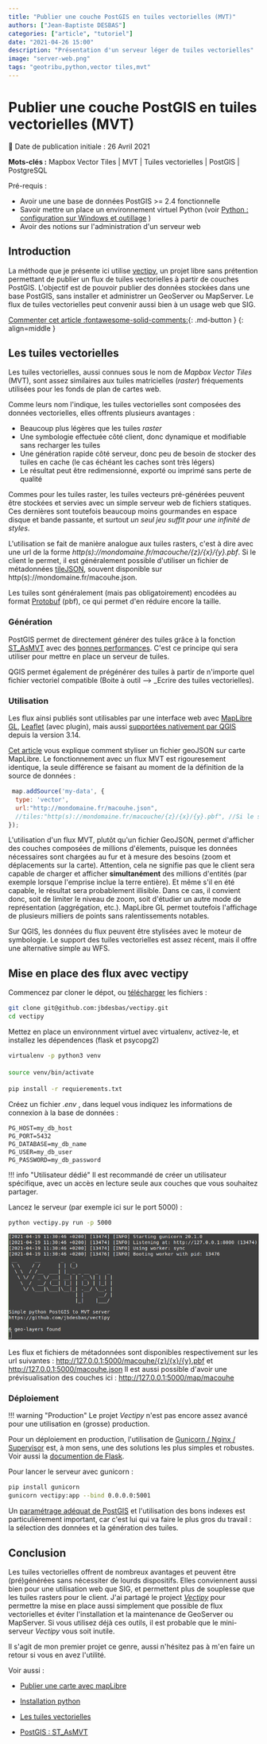 ```yaml
---
title: "Publier une couche PostGIS en tuiles vectorielles (MVT)"
authors: ["Jean-Baptiste DESBAS"]
categories: ["article", "tutoriel"]
date: "2021-04-26 15:00"
description: "Présentation d'un serveur léger de tuiles vectorielles"
image: "server-web.png"
tags: "geotribu,python,vector tiles,mvt"
---
```


# Publier une couche PostGIS en tuiles vectorielles (MVT)

:calendar: Date de publication initiale : 26 Avril 2021

**Mots-clés :** Mapbox Vector Tiles | MVT | Tuiles vectorielles | PostGIS | PostgreSQL

Pré-requis :

- Avoir une une base de données PostGIS >= 2.4 fonctionnelle
- Savoir mettre un place un environnement virtuel Python (voir [Python : configuration sur Windows et outillage](https://static.geotribu.fr/articles/2020/2020-06-19_setup_python/) )
- Avoir des notions sur l'administration d'un serveur web

## Introduction

La méthode que je présente ici utilise [vectipy](https://github.com/jbdesbas/vectipy), un projet libre sans prétention permettant de publier un flux de tuiles vectorielles à partir de couches PostGIS. L'objectif est de pouvoir publier des données stockées dans une base PostGIS, sans installer et administrer un GeoServer ou MapServer. Le flux de tuiles vectorielles peut convenir aussi bien à un usage web que SIG.

[Commenter cet article :fontawesome-solid-comments:](#__comments){: .md-button }
{: align=middle }

## Les tuiles vectorielles

Les tuiles vectorielles, aussi connues sous le nom de _Mapbox Vector Tiles_ (MVT), sont assez similaires aux tuiles matricielles (_raster_) fréquements utilisées pour les fonds de plan de cartes web.

Comme leurs nom l'indique, les tuiles vectorielles sont composées des données vectorielles, elles offrents plusieurs avantages :
- Beaucoup plus légères que les tuiles _raster_
- Une symbologie effectuée côté client, donc dynamique et modifiable sans recharger les tuiles
- Une génération rapide côté serveur, donc peu de besoin de stocker des tuiles en cache (le cas échéant les caches sont très légers)
- Le résultat peut être redimensionné, exporté ou imprimé sans perte de qualité

Commes pour les tuiles raster, les tuiles vecteurs pré-générées peuvent être stockées et servies avec un simple serveur web de fichiers statiques. Ces dernières sont toutefois beaucoup moins gourmandes en espace disque et bande passante, et surtout *un seul jeu suffit pour une infinité de styles*.

L'utilisation se fait de manière analogue aux tuiles rasters, c'est à dire avec une url de la forme _http(s)://mondomaine.fr/macouche/{z}/{x}/{y}.pbf_. Si le client le permet, il est généralement possible d'utiliser un fichier de métadonnées [tileJSON](https://docs.mapbox.com/help/glossary/tilejson/), souvent disponible sur http(s)://mondomaine.fr/macouhe.json.

Les tuiles sont généralement (mais pas obligatoirement) encodées au format [Protobuf](https://wiki.openstreetmap.org/wiki/PBF_Format) (pbf), ce qui permet d'en réduire encore la taille.

### Génération
PostGIS permet de directement générer des tuiles grâce à la fonction [ST_AsMVT](https://postgis.net/docs/ST_AsMVT.html) avec des [bonnes performances](https://blog.cleverelephant.ca/2019/08/postgis-3-mvt.html). C'est ce principe qui sera utiliser pour mettre en place un serveur de tuiles.

QGIS permet également de prégénérer des tuiles à partir de n'importe quel fichier vectoriel compatible (Boite à outil --> _Ecrire des tuiles vectorielles).

### Utilisation
Les flux ainsi publiés sont utilisables par une interface web avec [MapLibre GL](https://github.com/maplibre/maplibre-gl-js), [Leaflet](https://github.com/Leaflet/Leaflet) (avec plugin), mais aussi [supportées nativement par QGIS](https://makina-corpus.com/blog/metier/2020/qgis-nouveau-support-tuiles-rasters-vectorielles) depuis la version 3.14.

[Cet article](https://static.geotribu.fr/articles/2021/2021-02-23_carte_ligne_libre/) vous explique comment styliser un fichier geoJSON sur carte MapLibre. Le fonctionnement avec un flux MVT est rigouresement identique, la seule différence se faisant au moment de la définition de la source de données :

```javascript
 map.addSource('my-data', {
  type: 'vector',
  url:"http://mondomaine.fr/macouhe.json",
  //tiles:"http(s)://mondomaine.fr/macouche/{z}/{x}/{y}.pbf", //Si le serveur ne fournis pas de fichier TileJSON
});
```
L'utilisation d'un flux MVT, plutôt qu'un fichier GeoJSON, permet d'afficher des couches composées de millions d'élements, puisque les données nécessaires sont chargées au fur et à mesure des besoins (zoom et déplacements sur la carte). Attention, cela ne signifie pas que le client sera capable de charger et afficher **simultanément** des millions d'entités (par exemple lorsque l'emprise inclue la terre entière). Et même s'il en été capable, le résultat sera probablement illisible. Dans ce cas, il convient donc, soit de limiter le niveau de zoom, soit d'étudier un autre mode de représentation (aggrégation, etc.). MapLibre GL permet toutefois l'affichage de plusieurs milliers de points sans ralentissements notables.


Sur QGIS, les données du flux peuvent être stylisées avec le moteur de symbologie. Le support des tuiles vectorielles est assez récent, mais il offre une alternative simple au WFS.


## Mise en place des flux avec vectipy

Commencez par cloner le dépot, ou [télécharger](https://github.com/jbdesbas/vectipy/archive/refs/heads/main.zip) les fichiers :

```bash
git clone git@github.com:jbdesbas/vectipy.git
cd vectipy
```

Mettez en place un environnment virtuel avec virtualenv, activez-le, et installez les dépendences (flask et psycopg2)

```bash
virtualenv -p python3 venv

source venv/bin/activate

pip install -r requierements.txt
```

Créez un fichier _.env_ , dans lequel vous indiquez les informations de connexion à la base de données :

```
PG_HOST=my_db_host
PG_PORT=5432
PG_DATABASE=my_db_name
PG_USER=my_db_user
PG_PASSWORD=my_db_password
```
!!! info "Utilisateur dédié"
    Il est recommandé de créer un utilisateur spécifique, avec un accès en lecture seule aux couches que vous souhaitez partager.

Lancez le serveur (par exemple ici sur le port 5000) :

```bash
python vectipy.py run -p 5000
```

![screenshot vectipy run](https://raw.githubusercontent.com/jbdesbas/vectipy/main/screenshot1.png)

Les flux et fichiers de métadonnées sont disponibles respectivement sur les url suivantes : http://127.0.0.1:5000/macouhe/{z}/{x}/{y}.pbf et http://127.0.0.1:5000/macouhe.json
Il est aussi possible d'avoir une prévisualisation des couches ici : http://127.0.0.1:5000/map/macouhe

### Déploiement

!!! warning "Production"
    Le projet _Vectipy_ n'est pas encore assez avancé pour une utilisation en (grosse) production. 

Pour un déploiement en production, l'utilisation de [Gunicorn / Nginx / Supervisor](https://medium.com/ymedialabs-innovation/deploy-flask-app-with-nginx-using-gunicorn-and-supervisor-d7a93aa07c18) est, à mon sens, une des solutions les plus simples et robustes. Voir aussi la [documention de Flask](https://flask.palletsprojects.com/en/1.1.x/deploying/).

Pour lancer le serveur avec gunicorn :
```bash
pip install gunicorn
gunicorn vectipy:app --bind 0.0.0.0:5001
```

Un [paramétrage adéquat de PostGIS](http://www.postgis.fr/chrome/site/docs/workshop-foss4g/doc/tuning.html) et l'utilisation des bons indexes est particulièrement important, car c'est lui qui va faire le plus gros du travail : la sélection des données et la génération des tuiles. 



## Conclusion

Les tuiles vectorielles offrent de nombreux avantages et peuvent être (pré)générées sans nécessiter de lourds dispositifs. Elles conviennent aussi bien pour une utilisation web que SIG, et permettent plus de souplesse que les tuiles rasters pour le client.
J'ai partagé le project [_Vectipy_](https://github.com/jbdesbas/vectipy) pour permettre la mise en place aussi simplement que possible de flux vectorielles et éviter l'installation et la maintenance de GeoServer ou MapServer. Si vous utilisez déjà ces outils, il est probable que le mini-serveur _Vectipy_ vous soit inutile.

Il s'agit de mon premier projet ce genre, aussi n'hésitez pas à m'en faire un retour si vous en avez l'utilité.


Voir aussi :

- [Publier une carte avec mapLibre](https://static.geotribu.fr/articles/2021/2021-02-23_carte_ligne_libre/)

- [Installation python](https://static.geotribu.fr/articles/2020/2020-06-19_setup_python/)

- [Les tuiles vectorielles](https://docs.mapbox.com/vector-tiles/specification/)

- [PostGIS : ST_AsMVT](https://postgis.net/docs/ST_AsMVT.html)
